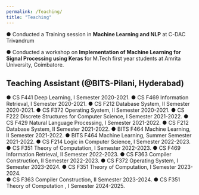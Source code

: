 ```yaml
---
permalink: /Teaching/
title: "Teaching"
---
```


● Conducted a Training session in **Machine Learning and NLP** at C-DAC Trivandrum


● Conducted a workshop on **Implementation of Machine Learning for Signal Processing using Keras** for M.Tech first year students at Amrita University, Coimbatore.

## Teaching Assistant (@BITS-Pilani, Hyderabad)
● CS F441 Deep Learning, I Semester 2020-2021.
● CS F469 Information Retrieval, I Semester 2020-2021.
● CS F212 Database System, II Semester 2020-2021.
● CS F372 Operating System, II Semester 2020-2021.
● CS F222 Discrete Structures for Computer Science, I Semester 2021-2022.
● CS F429 Natural Language Processing, I Semester 2021-2022.
● CS F212 Database System, II Semester 2021-2022.
● BITS F464 Machine Learning, II Semester 2021-2022.
● BITS F464 Machine Learning, Summer Semester 2021-2022.
● CS F214 Logic in Computer Science, I Semester 2022-2023.
● CS F351 Theory of Computation, I Semester 2022-2023.
● CS F469 Information Retrieval, II Semester 2022-2023.
● CS F363 Compiler Construction, II Semester 2022-2023.
● CS F372 Operating System, I Semester 2023-2024.
● CS F351 Theory of Computation, I Semester 2023-2024.	
● CS F363 Compiler Construction, II Semester 2023-2024.
● CS F351 Theory of Computation , I Semester 2024-2025.
